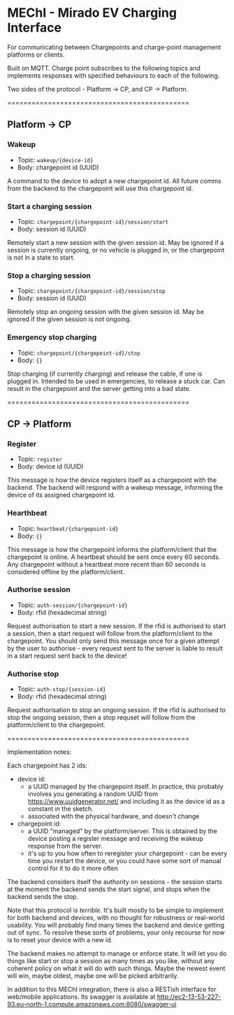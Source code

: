 # MEChI - Mirado EV Charging Interface # 

For communicating between Chargepoints and charge-point management platforms or clients.

Built on MQTT. Charge point subscribes to the following topics and implements responses with specified behaviours to each of the following.

Two sides of the protocol - Platform -> CP, and CP -> Platform.

=============================================

## Platform -> CP ##

### Wakeup ###
 
- Topic: `wakeup/{device-id}`
- Body: chargepoint id (UUID)

A command to the device to adopt a new chargepoint id. All future comms from the backend to the chargepoint will use this chargepoint id.

### Start a charging session ### 

- Topic: `chargepoint/{chargepoint-id}/session/start` 
- Body:  session id (UUID)

Remotely start a new session with the given session id. May be ignored if a session is currently ongoing, or no vehicle is plugged in, or the chargepoint is not in a state to start.

### Stop a charging session ###

- Topic: `chargepoint/{chargepoint-id}/session/stop`
- Body: session id (UUID)

Remotely stop an ongoing session with the given session id. May be ignored if the given session is not ongoing. 

### Emergency stop charging ### 

- Topic: `chargepoint/{chargepoint-id}/stop`
- Body: `{}`

Stop charging (if currently charging) and release the cable, if one is plugged in. Intended to be used in emergencies, to release a stuck car. Can result in the chargepoint and the server getting into a bad state. 

=============================================

## CP -> Platform ##

### Register ###

- Topic: `register`
- Body: device id (UUID)

This message is how the device registers itself as a chargepoint with the backend. The backend will respond with a wakeup message, informing the device of its assigned chargepoint id. 

### Hearthbeat ###  

- Topic: `heartbeat/{chargepoint-id}`
- Body: `{}`

This message is how the chargepoint informs the platform/client that the chargepoint is online. A heartbeat should be sent once every 60 seconds. Any chargepoint without a heartbeat more recent than 60 seconds is considered offline by the platform/client.

### Authorise session ### 

- Topic: `auth-session/{chargepoint-id}`
- Body: rfid (hexadecimal string)

Request authorisation to start a new session. If the rfid is authorised to start a session, then a start request will follow from the platform/client to the chargepoint. You should only send this message once for a given attempt by the user to authorise - every request sent to the server is liable to result in a start request sent back to the device! 

### Authorise stop ###

- Topic: `auth-stop/{session-id}`
- Body: rfid (hexadecimal string)

Request authorisation to stop an ongoing session. If the rfid is authorised to stop the ongoing session, then a stop requset will follow from the platform/client to the chargepoint.

=============================================

Implementation notes:

Each chargepoint has 2 ids:
- device id: 
    - a UUID managed by the chargepoint itself. In practice, this probably involves you generating a random UUID from https://www.uuidgenerator.net/ and including it as the device id as a constant in the sketch. 
    - associated with the physical hardware, and doesn't change
- chargepoint id:
    - a UUID "managed" by the platform/server. This is obtained by the device posting a register message and receiving the wakeup response from the server.
    - it's up to you how often to reregister your chargepoint - can be every time you restart the device, or you could have some sort of manual control for it to do it more often
    
The backend considers itself the authority on sessions - the session starts at the moment the backend sends the start signal, and stops when the backend sends the stop.

Note that this protocol is _terrible_. It's built mostly to be simple to implement for both backend and devices, with no thought for robustness or real-world usability. You will probably find many times the backend and device getting out of sync. To resolve these sorts of problems, your only recourse for now is to reset your device with a new id. 

The backend makes no attempt to manage or enforce state. It will let you do things like start or stop a session as many times as you like, without any coherent policy on what it will do with such things. Maybe the newest event will win, maybe oldest, maybe one will be picked arbitrarily. 

In addition to this MEChI integration, there is also a RESTish interface for web/mobile applications. Its swagger is available at http://ec2-13-53-227-93.eu-north-1.compute.amazonaws.com:8080/swagger-ui






